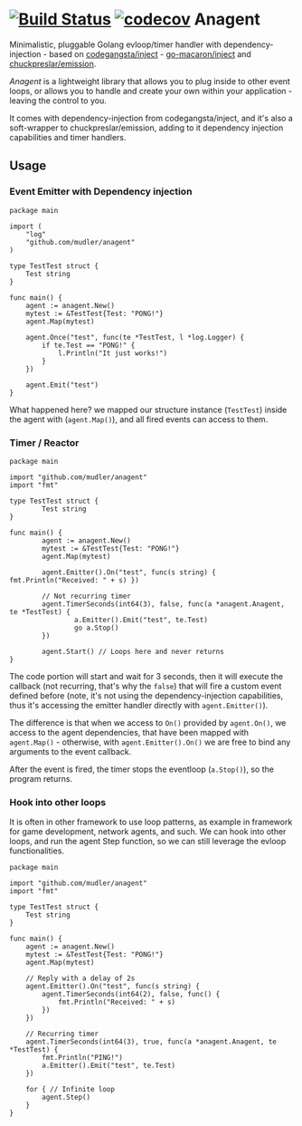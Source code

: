 # [![Build Status](https://travis-ci.org/mudler/anagent.svg?branch=master)](https://travis-ci.org/mudler/anagent) [![codecov](https://codecov.io/gh/mudler/anagent/branch/master/graph/badge.svg)](https://codecov.io/gh/mudler/anagent)  Anagent
Minimalistic, pluggable Golang evloop/timer handler with dependency-injection - based on [codegangsta/inject](github.com/codegangsta/inject) - [go-macaron/inject](github.com/go-macaron/inject) and [chuckpreslar/emission](https://github.com/chuckpreslar/emission).

*Anagent* is a lightweight library that allows you to plug inside to other event loops, or allows you to handle and create your own within your application - leaving the control to you.

It comes with dependency-injection from codegangsta/inject, and it's also a soft-wrapper to chuckpreslar/emission, adding to it dependency injection capabilities and timer handlers.

## Usage

### Event Emitter with Dependency injection

    package main

    import (
    	"log"
    	"github.com/mudler/anagent"
    )

    type TestTest struct {
    	Test string
    }

    func main() {
    	agent := anagent.New()
    	mytest := &TestTest{Test: "PONG!"}
    	agent.Map(mytest)

    	agent.Once("test", func(te *TestTest, l *log.Logger) {
    		if te.Test == "PONG!" {
    			l.Println("It just works!")
    		}
    	})

    	agent.Emit("test")
    }

What happened here? we mapped our structure instance (```TestTest```) inside the agent with (```agent.Map()```), and all fired events can access to them.

### Timer / Reactor

    package main

    import "github.com/mudler/anagent"
    import "fmt"

    type TestTest struct {
            Test string
    }

    func main() {
            agent := anagent.New()
            mytest := &TestTest{Test: "PONG!"}
            agent.Map(mytest)

            agent.Emitter().On("test", func(s string) { fmt.Println("Received: " + s) })

            // Not recurring timer
            agent.TimerSeconds(int64(3), false, func(a *anagent.Anagent, te *TestTest) {
                    a.Emitter().Emit("test", te.Test)
                    go a.Stop()
            })

            agent.Start() // Loops here and never returns
    }


The code portion will start and wait for 3 seconds, then it will execute the callback (not recurring, that's why the ```false```) that will fire a custom event defined before (note, it's not using the dependency-injection capabilities, thus it's accessing the emitter handler directly with ```agent.Emitter()```).

The difference is that when we access to ```On()``` provided by ```agent.On()```, we access to the agent dependencies, that have been mapped with ```agent.Map()``` - otherwise, with ```agent.Emitter().On()``` we are free to bind any arguments to the event callback.


After the event is fired, the timer stops the eventloop (```a.Stop()```), so the program returns.

### Hook into other loops

It is often in other framework to use loop patterns, as example in framework for game development, network agents, and such.
We can hook into other loops, and run the agent Step function, so we can still leverage the evloop functionalities.

    package main

    import "github.com/mudler/anagent"
    import "fmt"

    type TestTest struct {
    	Test string
    }

    func main() {
    	agent := anagent.New()
    	mytest := &TestTest{Test: "PONG!"}
    	agent.Map(mytest)

        // Reply with a delay of 2s
    	agent.Emitter().On("test", func(s string) {
    		agent.TimerSeconds(int64(2), false, func() {
    			fmt.Println("Received: " + s)
    		})
    	})

    	// Recurring timer
    	agent.TimerSeconds(int64(3), true, func(a *anagent.Anagent, te *TestTest) {
    		fmt.Println("PING!")
    		a.Emitter().Emit("test", te.Test)
    	})

    	for { // Infinite loop
    		agent.Step()
    	}
    }
